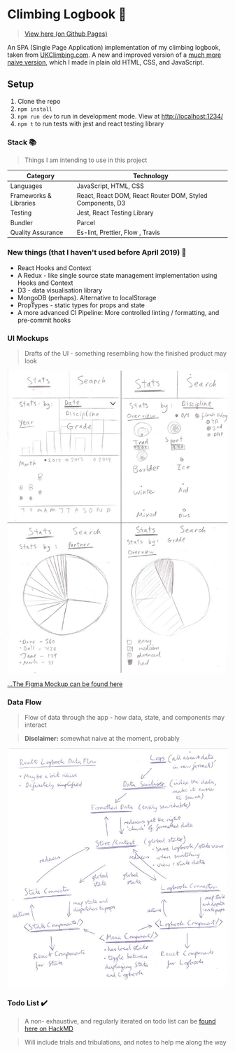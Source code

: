 # Climbing Logbook :mount_fuji:
> [View here (on Github Pages)](https://martinbagshaw.github.io/ReactLogbook/)

An SPA (Single Page Application) implementation of my climbing logbook, taken from [UKClimbing.com](https://www.ukclimbing.com/logbook/showlog.php?id=152526). A new and improved version of a [much more naive version](https://github.com/martinbagshaw/climbing-logbook), which I made in plain old HTML, CSS, and JavaScript.

## Setup
1. Clone the repo
2. `npm install`
3. `npm run dev` to run in development mode. View at [http://localhost:1234/](http://localhost:1234/)
4. `npm t` to run tests with jest and react testing library

### Stack :books:
> Things I am intending to use in this project

| **Category**           | **Technology**                                                                            |
|------------------------|-------------------------------------------------------------------------------------------|
| Languages              | JavaScript, HTML, CSS                                                                     |
| Frameworks & Libraries | React, React DOM, React Router DOM, Styled Components, D3                                 |
| Testing                | Jest, React Testing Library                                                               |
| Bundler                | Parcel                                                                                    |
| Quality Assurance      | Es-lint, Prettier, Flow     , Travis                                                      |


### New things (that I haven't used before April 2019) :hatching_chick:
- React Hooks and Context
- A Redux - like single source state management implementation using Hooks and Context
- D3 - data visualisation library
- MongoDB (perhaps). Alternative to localStorage
- PropTypes - static types for props and state
- A more advanced CI Pipeline: More controlled linting / formatting, and pre-commit hooks

### UI Mockups
> Drafts of the UI - something resembling how the finished product may look

![climbing logbook app](./logbook-stats-mockup.jpg "stats view mockup")

[...The Figma Mockup can be found here](https://www.figma.com/file/fErHEaT4Gk2u3kCLaTTOsjay/React-Logbook)

### Data Flow
> Flow of data through the app - how data, state, and components may interact

> **Disclaimer:** somewhat naive at the moment, probably

![data flow mockup](./react-logbook-dataflow.jpg "data flow")

### Todo List :heavy_check_mark:
> A non- exhaustive, and regularly iterated on todo list can be [found here on HackMD](https://hackmd.io/Y3lQWBxjRQio8KjlLFEZaw)

> Will include trials and tribulations, and notes to help me along the way